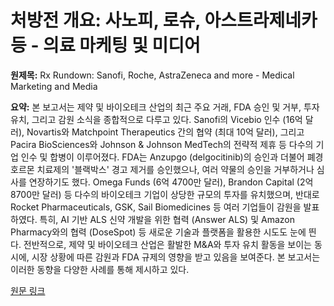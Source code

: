 # 처방전 개요: 사노피, 로슈, 아스트라제네카 등 - 의료 마케팅 및 미디어

**원제목:** Rx Rundown: Sanofi, Roche, AstraZeneca and more - Medical Marketing and Media

**요약:** 본 보고서는 제약 및 바이오테크 산업의 최근 주요 거래, FDA 승인 및 거부, 투자 유치, 그리고 감원 소식을 종합적으로 다루고 있다.  Sanofi의 Vicebio 인수 (16억 달러), Novartis와 Matchpoint Therapeutics 간의 협약 (최대 10억 달러), 그리고 Pacira BioSciences와 Johnson & Johnson MedTech의 전략적 제휴 등 다수의 기업 인수 및 합병이 이루어졌다.  FDA는 Anzupgo (delgocitinib)의 승인과 더불어 폐경 호르몬 치료제의 '블랙박스' 경고 제거를 승인했으나,  여러 약물의 승인을 거부하거나 심사를 연장하기도 했다.  Omega Funds (6억 4700만 달러), Brandon Capital (2억 8700만 달러) 등 다수의 바이오테크 기업이 상당한 규모의 투자를 유치했으며,  반대로 Rocket Pharmaceuticals, GSK, Sail Biomedicines 등 여러 기업들이 감원을 발표하였다.  특히, AI 기반 ALS 신약 개발을 위한 협력 (Answer ALS) 및  Amazon Pharmacy와의 협력 (DoseSpot) 등 새로운 기술과 플랫폼을 활용한 시도도 눈에 띈다.  전반적으로, 제약 및 바이오테크 산업은 활발한 M&A와 투자 유치 활동을 보이는 동시에,  시장 상황에 따른 감원과 FDA 규제의 영향을 받고 있음을 보여준다.  본 보고서는 이러한 동향을  다양한 사례를 통해 제시하고 있다.

[원문 링크](https://www.mmm-online.com/news/rx-rundown-sanofi-roche-astrazeneca-and-more/)
